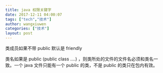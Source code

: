 ```yaml
---
title: java 权限关键字
date: 2017-12-11 04:00:07
tags: ["tech","技术"]
author: wangxiuwen
categories: ["技术"]
layout: post
---
```


类成员如果不带 public 默认是 friendly


类名如果是 public (public class ....) ，则类所处的文件的文件名必须和类名一致。一个 java 文件只能有一个 public 的类，不是 public 的类只在包内有效。